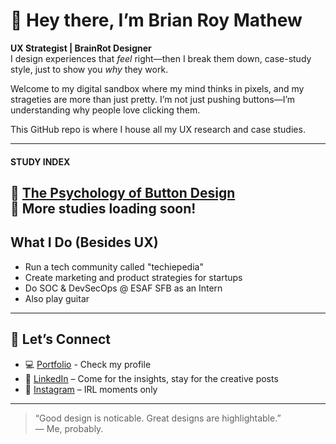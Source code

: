 # 👋 Hey there, I’m Brian Roy Mathew

**UX Strategist | BrainRot Designer**  
I design experiences that *feel* right—then I break them down, case-study style, just to show you *why* they work.

Welcome to my digital sandbox where my mind thinks in pixels, and my strageties are more than just pretty. 
I’m not just pushing buttons—I’m understanding why people love clicking them.

This GitHub repo is where I house all my UX research and case studies.

---
#### STUDY INDEX 
📌 [The Psychology of Button Design](./buttondesignstudy.md) <br>
📌 More studies loading soon!
---

## What I Do (Besides UX)

- Run a tech community called "techiepedia"
- Create marketing and product strategies for startups
- Do SOC & DevSecOps @ ESAF SFB as an Intern
- Also play guitar
---
## 🤝 Let’s Connect

- 💻 [Portfolio](https://zero1100010-01110010-01101001-01100001.onrender.com/) - Check my profile
- 🔗 [LinkedIn](https://www.linkedin.com/in/brianroymathew) – Come for the insights, stay for the creative posts  
- 📸 [Instagram](https://www.instagram.com/brianroymathew) – IRL moments only

---

> “Good design is noticable. Great designs are highlightable.”  
> — Me, probably.

